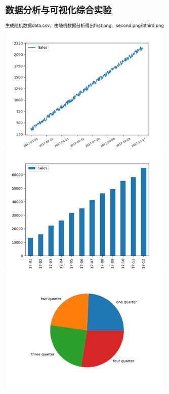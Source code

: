 # 数据分析与可视化综合实验
生成随机数据data.csv，由随机数据分析得出first.png、second.png和third.png
![](assets/first.png)
![](assets/second.png)
![](assets/third.png)
